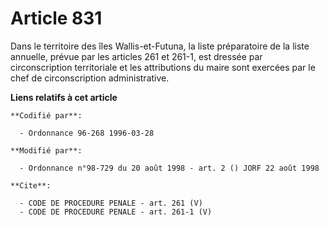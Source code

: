 # Article 831

Dans le territoire des îles Wallis-et-Futuna, la liste préparatoire de la liste annuelle, prévue par les articles 261 et
261-1, est dressée par circonscription territoriale et les attributions du maire sont exercées par le chef de circonscription
administrative.

**Liens relatifs à cet article**

	**Codifié par**:

	  - Ordonnance 96-268 1996-03-28

	**Modifié par**:

	  - Ordonnance n°98-729 du 20 août 1998 - art. 2 () JORF 22 août 1998

	**Cite**:

	  - CODE DE PROCEDURE PENALE - art. 261 (V)
	  - CODE DE PROCEDURE PENALE - art. 261-1 (V)
